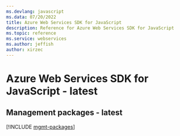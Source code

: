 ```yaml
---
ms.devlang: javascript
ms.data: 07/20/2022
title: Azure Web Services SDK for JavaScript
description: Reference for Azure Web Services SDK for JavaScript
ms.topic: reference
ms.service: webservices
ms.author: jeffish
author: xirzec
---
```

# Azure Web Services SDK for JavaScript - latest

## Management packages - latest
[!INCLUDE [mgmt-packages](web-services-mgmt-index.md)]
